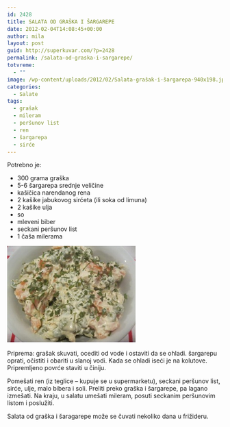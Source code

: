 ```yaml
---
id: 2428
title: SALATA OD GRAŠKA I ŠARGAREPE
date: 2012-02-04T14:08:45+00:00
author: mila
layout: post
guid: http://superkuvar.com/?p=2428
permalink: /salata-od-graska-i-sargarepe/
totvreme:
  - ""
image: /wp-content/uploads/2012/02/Salata-grašak-i-šargarepa-940x198.jpg
categories:
  - Salate
tags:
  - grašak
  - mileram
  - peršunov list
  - ren
  - šargarepa
  - sirće
---
```

Potrebno je:

  * 300 grama graška
  * 5-6 šargarepa srednje veličine
  * kašičica narendanog rena
  * 2 kašike jabukovog sirćeta (ili soka od limuna)
  * 2 kašike ulja
  * so
  * mleveni biber
  * seckani peršunov list
  * 1 čaša milerama

<img class="alignnone size-medium wp-image-2487" title="Salata grašak i šargarepa" src="/wp-content/uploads/2012/02/Salata-gra%C5%A1ak-i-%C5%A1argarepa-300x225.jpg" alt="" width="300" height="225" /> 

Priprema: grašak skuvati, ocediti od vode i ostaviti da se ohladi. šargarepu oprati, očistiti i obariti u slanoj vodi. Kada se ohladi iseći je na kolutove. Pripremljeno povrće staviti u činiju.

Pomešati ren (iz teglice &#8211; kupuje se u supermarketu), seckani peršunov list, sirće, ulje, malo bibera i soli. Preliti preko graška i šargarepe, pa lagano izmešati. Na kraju, u salatu umešati mileram, posuti seckanim peršunovim listom i poslužiti.

Salata od graška i šaragarepe može se čuvati nekoliko dana u frižideru.